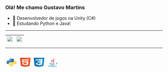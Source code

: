 ### Olá! Me chamo Gustavo Martins

- 🔭 Desenvolvedor de jogos na Unity (C#)
- 🌱 Estudando Python e Java!

</div>

___

| <img height="180px" src="https://github-readme-stats.vercel.app/api?username=devGustavoMartins&theme=dark&show_icons=true&include_all_commits=true&count_private=true" /> | <img height="180px" src="https://github-readme-stats.vercel.app/api/top-langs/?username=devGustavoMartins&langs_count=6&theme=dark&layout=compact" /> |
|:---:|:---:|

___

<div style="display: inline_block"><br>
  <img align="center" alt="Rafa-Python" height="30" width="40" src="https://raw.githubusercontent.com/devicons/devicon/master/icons/python/python-original.svg">
  <img align="center" alt="Rafa-HTML" height="30" width="40" src="https://raw.githubusercontent.com/devicons/devicon/master/icons/html5/html5-original.svg">
  <img align="center" alt="Rafa-CSS" height="30" width="40" src="https://raw.githubusercontent.com/devicons/devicon/master/icons/css3/css3-original.svg">
  <img align="center" alt="Rafa-Java" height="30" width="40" src="https://raw.githubusercontent.com/devicons/devicon/master/icons/java/java-original.svg">
  <!--
  <img align="center" alt="Rafa-Csharp" height="30" width="40" src="https://raw.githubusercontent.com/devicons/devicon/master/icons/csharp/csharp-original.svg">
  <img align="center" alt="Rafa-Js" height="30" width="40" src="https://raw.githubusercontent.com/devicons/devicon/master/icons/javascript/javascript-plain.svg">
  <img align="center" alt="Rafa-Ts" height="30" width="40" src="https://raw.githubusercontent.com/devicons/devicon/master/icons/typescript/typescript-plain.svg">
  -->
</div>
